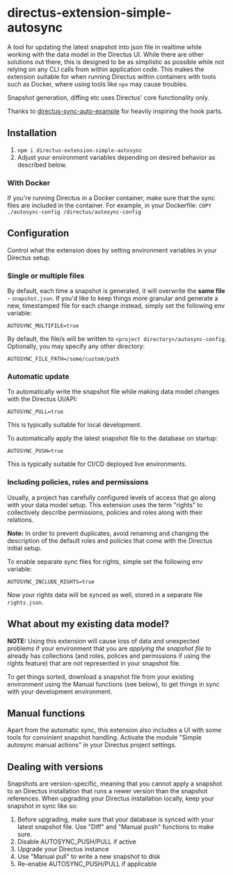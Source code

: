 # directus-extension-simple-autosync

A tool for updating the latest snapshot into json file in realtime while working with the data model in the Directus UI.
While there are other solutions out there, this is designed to be as simplistic as possible while not relying on any CLI
calls from within application code. This makes the extension suitable for when running Directus within containers with
tools such as Docker, where using tools like `npx` may cause troubles.

Snapshot generation, diffing etc uses Directus' core functionality only.

Thanks to [directus-sync-auto-example](https://github.com/denkan/directus-sync-auto-example) for heavily inspiring the
hook parts.

## Installation

1. `npm i directus-extension-simple-autosync`
2. Adjust your environment variables depending on desired behavior as described below.

### With Docker
If you're running Directus in a Docker container, make sure that the sync files are included in the container. For example, in your Dockerfile: `COPY ./autosync-config /directus/autosync-config`

## Configuration

Control what the extension does by setting environment variables in your Directus setup.

### Single or multiple files
By default, each time a snapshot is generated, it will overwrite the **same file** - `snapshot.json`. If you'd like to keep things more granular and generate a new, timestamped file for each change instead, simply set the following env variable:
```
AUTOSYNC_MULTIFILE=true
```

By default, the file/s will be written to `<project directory>/autosync-config`. Optionally, you may specify any other directory:
```
AUTOSYNC_FILE_PATH=/some/custom/path
```

### Automatic update
To automatically write the snapshot file while making data model changes with the Directus UI/API:
```
AUTOSYNC_PULL=true
```
This is typically suitable for local development.


To automatically apply the latest snapshot file to the database on startup:
```
AUTOSYNC_PUSH=true
```
This is typically suitable for CI/CD deployed live environments.

### Including policies, roles and permissions
Usually, a project has carefully configured levels of access that go along with your data model setup. This extension uses the term "rights" to collectively describe permissions, policies and roles along with their relations.

**Note:** In order to prevent duplicates, avoid renaming and changing the description of the default roles and policies that come with the Directus initial setup.

To enable separate sync files for rights, simple set the following env variable:
```
AUTOSYNC_INCLUDE_RIGHTS=true
```

Now your rights data will be synced as well, stored in a separate file `rights.json`.

## What about my existing data model?
**NOTE:** Using this extension will cause loss of data and unexpected problems if your environment that you are *applying the snapshot file to* already has collections (and roles, polices and permissions if using the rights feature) that are not represented in your snapshot file.

To get things sorted, download a snapshot file from your existing environment using the Manual functions (see below), to get things in sync with your development environment.

## Manual functions

Apart from the automatic sync, this extension also includes a UI with some tools for convinient snapshot handling.
Activate the module "Simple autosync manual actions" in your Directus project settings.

## Dealing with versions
Snapshots are version-specific, meaning that you cannot apply a snapshot to an Directus installation that runs a newer version than the snapshot references. When upgrading your Directus installation locally, keep your snapshot in sync like so:
1. Before upgrading, make sure that your database is synced with your latest snapshot file. Use "Diff" and "Manual push" functions to make sure.
2. Disable AUTOSYNC_PUSH/PULL if active
3. Upgrade your Directus instance
4. Use "Manual pull" to write a new snapshot to disk
5. Re-enable AUTOSYNC_PUSH/PULL if applicable
